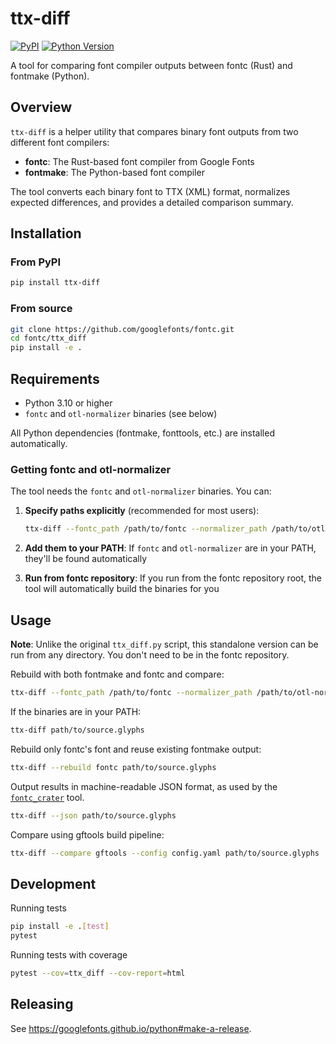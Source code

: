 # ttx-diff

[![PyPI](https://img.shields.io/pypi/v/ttx-diff)](https://pypi.org/project/ttx-diff/)
[![Python Version](https://img.shields.io/pypi/pyversions/ttx-diff)](https://pypi.org/project/ttx-diff/)

A tool for comparing font compiler outputs between fontc (Rust) and fontmake (Python).

## Overview

`ttx-diff` is a helper utility that compares binary font outputs from two different font compilers:
- **fontc**: The Rust-based font compiler from Google Fonts
- **fontmake**: The Python-based font compiler

The tool converts each binary font to TTX (XML) format, normalizes expected differences, and provides a detailed comparison summary.

## Installation

### From PyPI

```bash
pip install ttx-diff
```

### From source

```bash
git clone https://github.com/googlefonts/fontc.git
cd fontc/ttx_diff
pip install -e .
```

## Requirements

- Python 3.10 or higher
- `fontc` and `otl-normalizer` binaries (see below)

All Python dependencies (fontmake, fonttools, etc.) are installed automatically.

### Getting fontc and otl-normalizer

The tool needs the `fontc` and `otl-normalizer` binaries. You can:

1. **Specify paths explicitly** (recommended for most users):
   ```bash
   ttx-diff --fontc_path /path/to/fontc --normalizer_path /path/to/otl-normalizer source.glyphs
   ```

2. **Add them to your PATH**: If `fontc` and `otl-normalizer` are in your PATH, they'll be found automatically

3. **Run from fontc repository**: If you run from the fontc repository root, the tool will automatically build the binaries for you

## Usage

**Note**: Unlike the original `ttx_diff.py` script, this standalone version can be run from any directory. You don't need to be in the fontc repository.

Rebuild with both fontmake and fontc and compare:

```bash
ttx-diff --fontc_path /path/to/fontc --normalizer_path /path/to/otl-normalizer path/to/source.glyphs
```

If the binaries are in your PATH:

```bash
ttx-diff path/to/source.glyphs
```

Rebuild only fontc's font and reuse existing fontmake output:

```bash
ttx-diff --rebuild fontc path/to/source.glyphs
```

Output results in machine-readable JSON format, as used by the [`fontc_crater`](https://github.com/googlefonts/fontc/tree/main/fontc_crater) tool.

```bash
ttx-diff --json path/to/source.glyphs
```

Compare using gftools build pipeline:

```bash
ttx-diff --compare gftools --config config.yaml path/to/source.glyphs
```

## Development

Running tests

```bash
pip install -e .[test]
pytest
```

Running tests with coverage

```bash
pytest --cov=ttx_diff --cov-report=html
```

## Releasing

See <https://googlefonts.github.io/python#make-a-release>.
